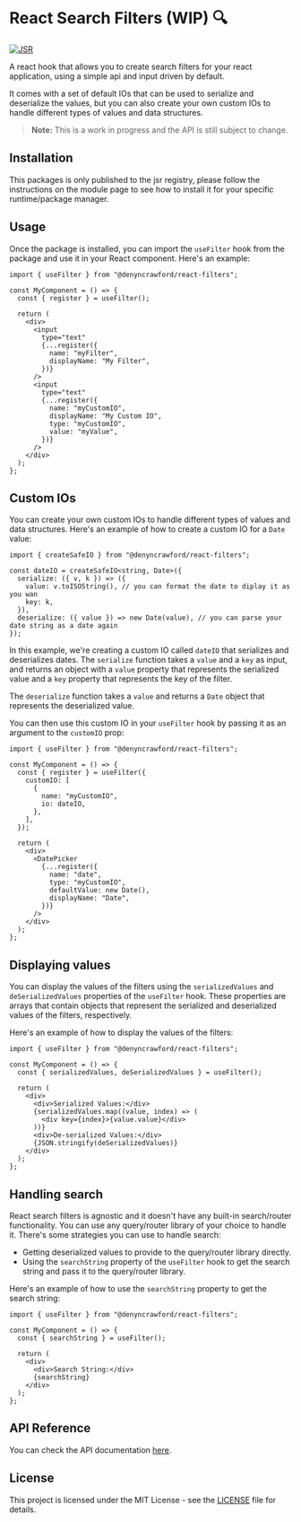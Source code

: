 # React Search Filters (WIP) 🔍

[![JSR](https://jsr.io/badges/@denyncrawford/react-filters)](https://jsr.io/@denyncrawford/react-filters)

A react hook that allows you to create search filters for your react application, using a simple api and input driven by default.

It comes with a set of default IOs that can be used to serialize and deserialize the values, but you can also create your own custom IOs to handle different types of values and data structures.

> **Note:** This is a work in progress and the API is still subject to change.

## Installation

This packages is only published to the jsr registry, please follow the instructions on the module page to see how to install it for your specific runtime/package manager.

## Usage

Once the package is installed, you can import the `useFilter` hook from the package and use it in your React component. Here's an example:

```tsx
import { useFilter } from "@denyncrawford/react-filters";

const MyComponent = () => {
  const { register } = useFilter();

  return (
    <div>
      <input
        type="text"
        {...register({
          name: "myFilter",
          displayName: "My Filter",
        })}
      />
      <input
        type="text"
        {...register({
          name: "myCustomIO",
          displayName: "My Custom IO",
          type: "myCustomIO",
          value: "myValue",
        })}
      />
    </div>
  );
};
```

## Custom IOs

You can create your own custom IOs to handle different types of values and data structures. Here's an example of how to create a custom IO for a `Date` value:

```tsx
import { createSafeIO } from "@denyncrawford/react-filters";

const dateIO = createSafeIO<string, Date>({
  serialize: ({ v, k }) => ({
    value: v.toISOString(), // you can format the date to diplay it as you wan
    key: k,
  }),
  deserialize: ({ value }) => new Date(value), // you can parse your date string as a date again
});
```

In this example, we're creating a custom IO called `dateIO` that serializes and deserializes dates. The `serialize` function takes a `value` and a `key` as input, and returns an object with a `value` property that represents the serialized value and a `key` property that represents the key of the filter.

The `deserialize` function takes a `value` and returns a `Date` object that represents the deserialized value.

You can then use this custom IO in your `useFilter` hook by passing it as an argument to the `customIO` prop:

```tsx
import { useFilter } from "@denyncrawford/react-filters";

const MyComponent = () => {
  const { register } = useFilter({
    customIO: [
      {
        name: "myCustomIO",
        io: dateIO,
      },
    ],
  });

  return (
    <div>
      <DatePicker
        {...register({
          name: "date",
          type: "myCustomIO",
          defaultValue: new Date(),
          displayName: "Date",
        })}
      />
    </div>
  );
};
```

## Displaying values

You can display the values of the filters using the `serializedValues` and `deSerializedValues` properties of the `useFilter` hook. These properties are arrays that contain objects that represent the serialized and deserialized values of the filters, respectively.

Here's an example of how to display the values of the filters:

```tsx
import { useFilter } from "@denyncrawford/react-filters";

const MyComponent = () => {
  const { serializedValues, deSerializedValues } = useFilter();

  return (
    <div>
      <div>Serialized Values:</div>
      {serializedValues.map((value, index) => (
        <div key={index}>{value.value}</div>
      ))}
      <div>De-serialized Values:</div>
      {JSON.stringify(deSerializedValues)}
    </div>
  );
};
```

## Handling search

React search filters is agnostic and it doesn't have any built-in search/router functionality. You can use any query/router library of your choice to handle it. There's some strategies you can use to handle search:

- Getting deserialized values to provide to the query/router library directly.
- Using the `searchString` property of the `useFilter` hook to get the search string and pass it to the query/router library.

Here's an example of how to use the `searchString` property to get the search string:

```tsx
import { useFilter } from "@denyncrawford/react-filters";

const MyComponent = () => {
  const { searchString } = useFilter();

  return (
    <div>
      <div>Search String:</div>
      {searchString}
    </div>
  );
};
```

## API Reference

You can check the API documentation [here](https://jsr.io/@denyncrawford/react-filters/doc).

## License

This project is licensed under the MIT License - see the [LICENSE](LICENSE) file for details.
